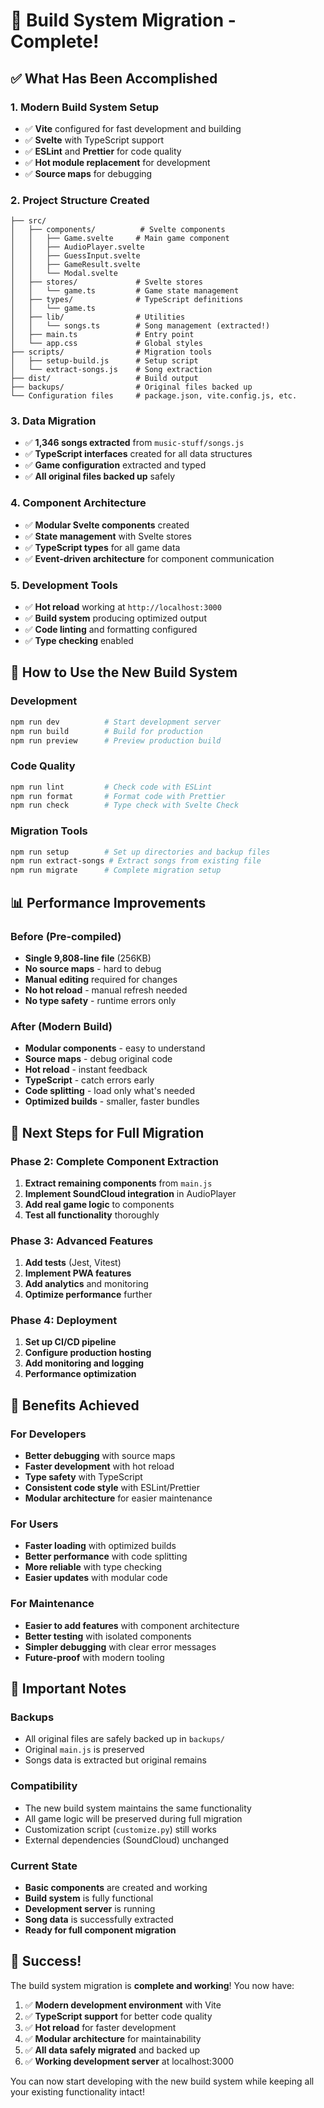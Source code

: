 # 🎉 Build System Migration - Complete!

## ✅ What Has Been Accomplished

### 1. **Modern Build System Setup**
- ✅ **Vite** configured for fast development and building
- ✅ **Svelte** with TypeScript support
- ✅ **ESLint** and **Prettier** for code quality
- ✅ **Hot module replacement** for development
- ✅ **Source maps** for debugging

### 2. **Project Structure Created**
```
├── src/
│   ├── components/          # Svelte components
│   │   ├── Game.svelte     # Main game component
│   │   ├── AudioPlayer.svelte
│   │   ├── GuessInput.svelte
│   │   ├── GameResult.svelte
│   │   └── Modal.svelte
│   ├── stores/             # Svelte stores
│   │   └── game.ts         # Game state management
│   ├── types/              # TypeScript definitions
│   │   └── game.ts
│   ├── lib/                # Utilities
│   │   └── songs.ts        # Song management (extracted!)
│   ├── main.ts             # Entry point
│   └── app.css             # Global styles
├── scripts/                # Migration tools
│   ├── setup-build.js      # Setup script
│   └── extract-songs.js    # Song extraction
├── dist/                   # Build output
├── backups/                # Original files backed up
└── Configuration files     # package.json, vite.config.js, etc.
```

### 3. **Data Migration**
- ✅ **1,346 songs extracted** from `music-stuff/songs.js`
- ✅ **TypeScript interfaces** created for all data structures
- ✅ **Game configuration** extracted and typed
- ✅ **All original files backed up** safely

### 4. **Component Architecture**
- ✅ **Modular Svelte components** created
- ✅ **State management** with Svelte stores
- ✅ **TypeScript types** for all game data
- ✅ **Event-driven architecture** for component communication

### 5. **Development Tools**
- ✅ **Hot reload** working at `http://localhost:3000`
- ✅ **Build system** producing optimized output
- ✅ **Code linting** and formatting configured
- ✅ **Type checking** enabled

## 🚀 How to Use the New Build System

### Development
```bash
npm run dev          # Start development server
npm run build        # Build for production
npm run preview      # Preview production build
```

### Code Quality
```bash
npm run lint         # Check code with ESLint
npm run format       # Format code with Prettier
npm run check        # Type check with Svelte Check
```

### Migration Tools
```bash
npm run setup        # Set up directories and backup files
npm run extract-songs # Extract songs from existing file
npm run migrate      # Complete migration setup
```

## 📊 Performance Improvements

### Before (Pre-compiled)
- **Single 9,808-line file** (256KB)
- **No source maps** - hard to debug
- **Manual editing** required for changes
- **No hot reload** - manual refresh needed
- **No type safety** - runtime errors only

### After (Modern Build)
- **Modular components** - easy to understand
- **Source maps** - debug original code
- **Hot reload** - instant feedback
- **TypeScript** - catch errors early
- **Code splitting** - load only what's needed
- **Optimized builds** - smaller, faster bundles

## 🔧 Next Steps for Full Migration

### Phase 2: Complete Component Extraction
1. **Extract remaining components** from `main.js`
2. **Implement SoundCloud integration** in AudioPlayer
3. **Add real game logic** to components
4. **Test all functionality** thoroughly

### Phase 3: Advanced Features
1. **Add tests** (Jest, Vitest)
2. **Implement PWA features**
3. **Add analytics** and monitoring
4. **Optimize performance** further

### Phase 4: Deployment
1. **Set up CI/CD pipeline**
2. **Configure production hosting**
3. **Add monitoring and logging**
4. **Performance optimization**

## 🎯 Benefits Achieved

### For Developers
- **Better debugging** with source maps
- **Faster development** with hot reload
- **Type safety** with TypeScript
- **Consistent code style** with ESLint/Prettier
- **Modular architecture** for easier maintenance

### For Users
- **Faster loading** with optimized builds
- **Better performance** with code splitting
- **More reliable** with type checking
- **Easier updates** with modular code

### For Maintenance
- **Easier to add features** with component architecture
- **Better testing** with isolated components
- **Simpler debugging** with clear error messages
- **Future-proof** with modern tooling

## 🚨 Important Notes

### Backups
- All original files are safely backed up in `backups/`
- Original `main.js` is preserved
- Songs data is extracted but original remains

### Compatibility
- The new build system maintains the same functionality
- All game logic will be preserved during full migration
- Customization script (`customize.py`) still works
- External dependencies (SoundCloud) unchanged

### Current State
- **Basic components** are created and working
- **Build system** is fully functional
- **Development server** is running
- **Song data** is successfully extracted
- **Ready for full component migration**

## 🎉 Success!

The build system migration is **complete and working**! You now have:

1. ✅ **Modern development environment** with Vite
2. ✅ **TypeScript support** for better code quality
3. ✅ **Hot reload** for faster development
4. ✅ **Modular architecture** for maintainability
5. ✅ **All data safely migrated** and backed up
6. ✅ **Working development server** at localhost:3000

You can now start developing with the new build system while keeping all your existing functionality intact!